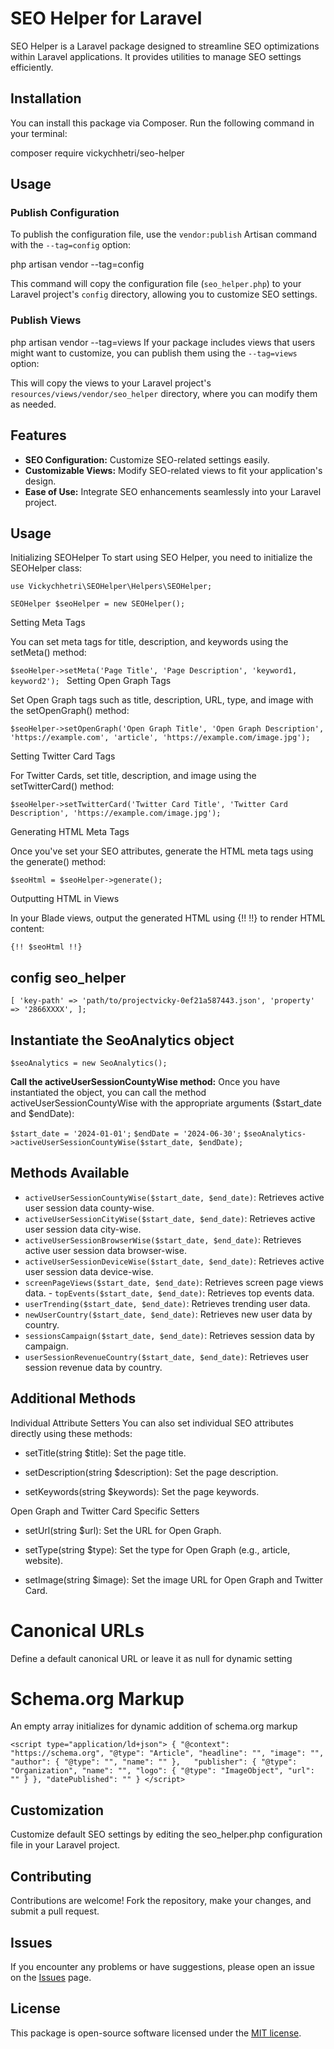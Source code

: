 # SEO Helper for Laravel

SEO Helper is a Laravel package designed to streamline SEO optimizations within Laravel applications. It provides utilities to manage SEO settings efficiently.

## Installation

You can install this package via Composer. Run the following command in your terminal:

composer require vickychhetri/seo-helper

## Usage

### Publish Configuration

To publish the configuration file, use the `vendor:publish` Artisan command with the `--tag=config` option:

php artisan vendor --tag=config

This command will copy the configuration file (`seo_helper.php`) to your Laravel project's `config` directory, allowing you to customize SEO settings.

### Publish Views
php artisan vendor --tag=views
If your package includes views that users might want to customize, you can publish them using the `--tag=views` option:


This will copy the views to your Laravel project's `resources/views/vendor/seo_helper` directory, where you can modify them as needed.

## Features

- **SEO Configuration:** Customize SEO-related settings easily.
- **Customizable Views:** Modify SEO-related views to fit your application's design.
- **Ease of Use:** Integrate SEO enhancements seamlessly into your Laravel project.

## Usage

Initializing SEOHelper
To start using SEO Helper, you need to initialize the SEOHelper class:

`use Vickychhetri\SEOHelper\Helpers\SEOHelper;`

`SEOHelper $seoHelper = new SEOHelper();`

Setting Meta Tags

You can set meta tags for title, description, and keywords using the setMeta() method:

`$seoHelper->setMeta('Page Title', 'Page Description', 'keyword1, keyword2');
`
Setting Open Graph Tags

Set Open Graph tags such as title, description, URL, type, and image with the setOpenGraph() method:

`$seoHelper->setOpenGraph('Open Graph Title', 'Open Graph Description', 'https://example.com', 'article', 'https://example.com/image.jpg');
`

Setting Twitter Card Tags

For Twitter Cards, set title, description, and image using the setTwitterCard() method:

`$seoHelper->setTwitterCard('Twitter Card Title', 'Twitter Card Description', 'https://example.com/image.jpg');
`

Generating HTML Meta Tags

Once you've set your SEO attributes, generate the HTML meta tags using the generate() method:

`$seoHtml = $seoHelper->generate();
`

Outputting HTML in Views

In your Blade views, output the generated HTML using {!! !!} to render HTML content:

`{!! $seoHtml !!}
`

## config seo_helper

`[ 'key-path' => 'path/to/projectvicky-0ef21a587443.json', 'property' => '2866XXXX', ];`

## Instantiate the SeoAnalytics object
`$seoAnalytics = new SeoAnalytics();`

**Call the activeUserSessionCountyWise method:**
Once you have instantiated the object, you can call the method activeUserSessionCountyWise with the appropriate arguments ($start_date and $endDate):

`$start_date = '2024-01-01';`
`$endDate = '2024-06-30';`
`$seoAnalytics->activeUserSessionCountyWise($start_date, $endDate);`

## Methods Available 
- `activeUserSessionCountyWise($start_date, $end_date)`: Retrieves active user session data county-wise. 
- `activeUserSessionCityWise($start_date, $end_date)`: Retrieves active user session data city-wise. 
- `activeUserSessionBrowserWise($start_date, $end_date)`: Retrieves active user session data browser-wise.
 - `activeUserSessionDeviceWise($start_date, $end_date)`: Retrieves active user session data device-wise. 
- `screenPageViews($start_date, $end_date)`: Retrieves screen page views data. - `topEvents($start_date, $end_date)`: Retrieves top events data.
 - `userTrending($start_date, $end_date)`: Retrieves trending user data.
 - `newUserCountry($start_date, $end_date)`: Retrieves new user data by country.
 - `sessionsCampaign($start_date, $end_date)`: Retrieves session data by campaign.
 - `userSessionRevenueCountry($start_date, $end_date)`: Retrieves user session revenue data by country.

## Additional Methods

Individual Attribute Setters
You can also set individual SEO attributes directly using these methods:

- setTitle(string $title): Set the page title.

- setDescription(string $description): Set the page description.

- setKeywords(string $keywords): Set the page keywords.

Open Graph and Twitter Card Specific Setters

- setUrl(string $url): Set the URL for Open Graph.

- setType(string $type): Set the type for Open Graph (e.g., article, website).

- setImage(string $image): Set the image URL for Open Graph and Twitter Card.

# Canonical URLs
Define a default canonical URL or leave it as null for dynamic setting

# Schema.org Markup
An empty array initializes for dynamic addition of schema.org markup

`<script type="application/ld+json">
{
"@context": "https://schema.org",
"@type": "Article",
"headline": "",
"image": "",  
"author": {
"@type": "",
"name": ""
},  
"publisher": {
"@type": "Organization",
"name": "",
"logo": {
"@type": "ImageObject",
"url": ""
}
},
"datePublished": ""
}
</script>`

## Customization

Customize default SEO settings by editing the seo_helper.php configuration file in your Laravel project.


## Contributing

Contributions are welcome! Fork the repository, make your changes, and submit a pull request.


## Issues

If you encounter any problems or have suggestions, please open an issue on the [Issues](https://github.com/vickychhetri/seo-helper/issues) page.

## License

This package is open-source software licensed under the [MIT license](LICENSE).


